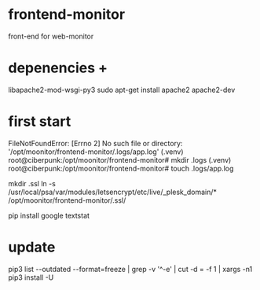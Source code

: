 # frontend-monitor
front-end for web-monitor

# depenencies +
libapache2-mod-wsgi-py3
sudo apt-get install apache2 apache2-dev

# first start
FileNotFoundError: [Errno 2] No such file or directory: '/opt/moonitor/frontend-monitor/.logs/app.log'
(.venv) root@ciberpunk:/opt/moonitor/frontend-monitor# mkdir .logs
(.venv) root@ciberpunk:/opt/moonitor/frontend-monitor# touch .logs/app.log

mkdir .ssl
ln -s /usr/local/psa/var/modules/letsencrypt/etc/live/_plesk_domain/* /opt/moonitor/frontend-monitor/.ssl/

pip install google textstat


# update
pip3 list --outdated --format=freeze | grep -v '^\-e' | cut -d = -f 1 | xargs -n1 pip3 install -U 
